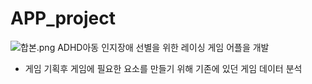 # APP_project
![합본.png](https://prod-files-secure.s3.us-west-2.amazonaws.com/c8fd4f71-321d-4943-80d8-ee25719b1a3f/76c6f0fe-3706-4e62-bf57-c297d4b2c03d/%ED%95%A9%EB%B3%B8.png)
ADHD아동 인지장애 선별을 위한 레이싱 게임 어플을 개발
- 게임 기획후 게임에 필요한 요소를 만들기 위해 기존에 있던 게임 데이터 분석
